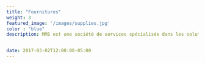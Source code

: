 ```yaml
---
title: "Fournitures"
weight: 3
featured_image: '/images/supplies.jpg'
color : "blue"
description: MMS est une société de services spécialisée dans les solutions intégrées pour l’industrie hôtelière et la gestion des installations dans un large éventail d’industries, tels que l’industrie minière, Oil & Gas, Santé, Constructions, établissements d’enseignement, Hôtels et Offshore.


date: 2017-03-02T12:00:00-05:00
---
```

